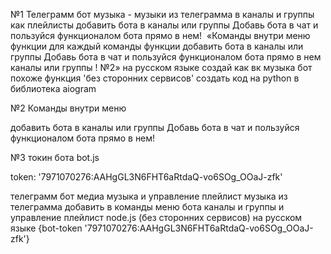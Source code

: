 №1 Телеграмм бот музыка - музыки из телеграмма в каналы и группы как плейлисты добавить бота в каналы или группы Добавь бота в чат и пользуйся функционалом бота прямо в нем!  «Команды внутри меню функции для каждый команды функции добавить бота в каналы или группы Добавь бота в чат и пользуйся функционалом бота прямо в нем каналы или группы ! №2» на русском языке создай как вк музыка бот похоже функция 'без сторонних сервисов' создать код на python в библиотека aiogram

№2 Команды внутри меню 

добавить бота в каналы или группы Добавь бота в чат и пользуйся функционалом бота прямо в нем! 

№3 токин бота bot.js

token: '7971070276:AAHgGL3N6FHT6aRtdaQ-vo6SOg_OOaJ-zfk'



телеграмм бот медиа музыка и управление плейлист музыка из телеграмма добавить в команды меню бота каналы и группы и управление плейлист node.js (без сторонних сервисов) на русском языке {bot-token '7971070276:AAHgGL3N6FHT6aRtdaQ-vo6SOg_OOaJ-zfk'}